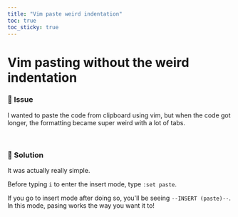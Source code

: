 ```yaml
---
title: "Vim paste weird indentation"
toc: true
toc_sticky: true
---
```


# Vim pasting without the weird indentation

### 📌 Issue
I wanted to paste the code from clipboard using vim, but when the code got longer, the formatting became super weird with a lot of tabs.

<br>

### 📌 Solution
It was actually really simple.

Before typing `i` to enter the insert mode, type `:set paste`.

If you go to insert mode after doing so, you'll be seeing `--INSERT (paste)--`. In this mode, pasing works the way you want it to!